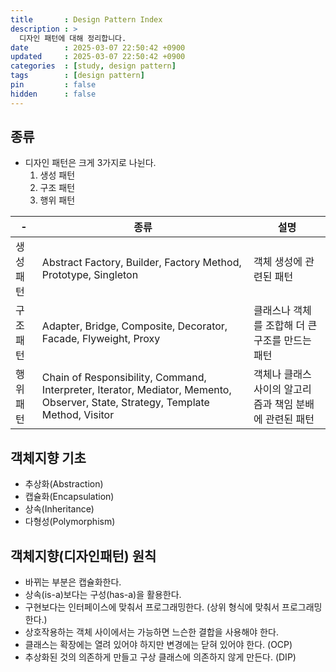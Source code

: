 ```yaml
---
title       : Design Pattern Index
description : >
  디자인 패턴에 대해 정리합니다.
date        : 2025-03-07 22:50:42 +0900
updated     : 2025-03-07 22:50:42 +0900
categories  : [study, design pattern]
tags        : [design pattern]
pin         : false
hidden      : false
---
```


## 종류 
- 디자인 패턴은 크게 3가지로 나뉜다.
  1. 생성 패턴
  2. 구조 패턴
  3. 행위 패턴

| - | 종류 | 설명 |
|---|---|---|
| 생성 패턴 | Abstract Factory, Builder, Factory Method, Prototype, Singleton | 객체 생성에 관련된 패턴 |
| 구조 패턴 | Adapter, Bridge, Composite, Decorator, Facade, Flyweight, Proxy | 클래스나 객체를 조합해 더 큰 구조를 만드는 패턴 |
| 행위 패턴 | Chain of Responsibility, Command, Interpreter, Iterator, Mediator, Memento, Observer, State, Strategy, Template Method, Visitor | 객체나 클래스 사이의 알고리즘과 책임 분배에 관련된 패턴 |

## 객체지향 기초
- 추상화(Abstraction)
- 캡슐화(Encapsulation)
- 상속(Inheritance)
- 다형성(Polymorphism)

## 객체지향(디자인패턴) 원칙
- 바뀌는 부분은 캡슐화한다.
- 상속(is-a)보다는 구성(has-a)을 활용한다.
- 구현보다는 인터페이스에 맞춰서 프로그래밍한다. (상위 형식에 맞춰서 프로그래밍한다.)
- 상호작용하는 객체 사이에서는 가능하면 느슨한 결합을 사용해야 한다.
- 클래스는 확장에는 열려 있어야 하지만 변경에는 닫혀 있어야 한다. (OCP)
- 추상화된 것의 의존하게 만들고 구상 클래스에 의존하지 않게 만든다. (DIP)